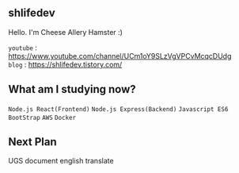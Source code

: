 ## shlifedev
 Hello. I'm Cheese Allery Hamster :)
 
 `youtube` : https://www.youtube.com/channel/UCm1oY9SLzVgVPCvMcqcDUdg  
 `blog` : https://shlifedev.tistory.com/  
 
 

## What am I studying now?

 `Node.js React(Frontend)` `Node.js Express(Backend)` `Javascript ES6` `BootStrap` `AWS` `Docker`
 
 
## Next Plan
 UGS document english translate 
